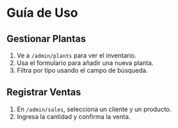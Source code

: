 # Guía de Uso

## Gestionar Plantas
1. Ve a `/admin/plants` para ver el inventario.
2. Usa el formulario para añadir una nueva planta.
3. Filtra por tipo usando el campo de búsqueda.

## Registrar Ventas
1. En `/admin/sales`, selecciona un cliente y un producto.
2. Ingresa la cantidad y confirma la venta.